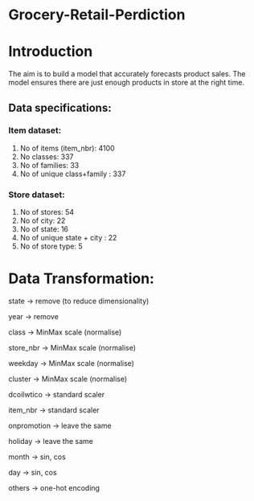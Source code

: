 # Grocery-Retail-Perdiction

# Introduction
The aim is to build a model that accurately forecasts product sales. The model ensures there are just enough products in store at the right time.

## Data specifications:
### Item dataset:
1.  No of items (item_nbr): 4100
2.  No classes: 337
3.  No of families: 33
4.  No of unique class+family : 337


### Store dataset:
1. No of stores: 54
2. No of city: 22
3. No of state: 16
4. No of unique state + city : 22
5. No of store type: 5


# Data Transformation:

state → remove (to reduce dimensionality)

year → remove 

class → MinMax scale (normalise) 

store_nbr → MinMax scale (normalise)

weekday → MinMax scale (normalise)

cluster → MinMax scale (normalise)

dcoilwtico → standard scaler

item_nbr → standard scaler

onpromotion → leave the same

holiday → leave the same

month → sin, cos

day → sin, cos

others → one-hot encoding
